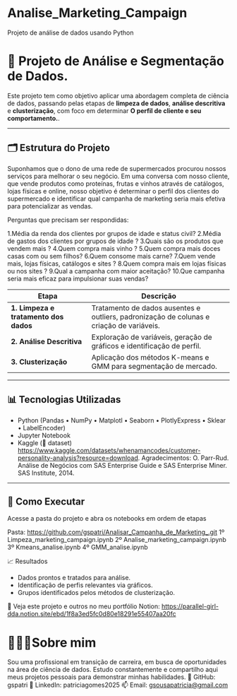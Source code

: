 # Analise_Marketing_Campaign
Projeto de análise de dados usando Python

# 🧠 Projeto de Análise e Segmentação de Dados.

Este projeto tem como objetivo aplicar uma abordagem completa de ciência de dados, passando pelas etapas de **limpeza de dados**, **análise descritiva** e **clusterização**, com foco em determinar
**O perfil de cliente e seu comportamento.**.

---

## 🗂 Estrutura do Projeto

Suponhamos que o dono de uma rede de supermercados procurou nossos serviços para melhorar o seu negócio. 
Em uma conversa com nosso cliente, que vende produtos como proteínas, frutas e vinhos através de catálogos, lojas físicas e online, 
nosso objetivo é determinar o perfil dos clientes do supermercado e identificar qual campanha de marketing seria mais efetiva para potencializar as vendas.

Perguntas que precisam ser respondidas:

1.Média da renda dos clientes por grupos de idade e status civil?
2.Média de gastos dos clientes por grupos de idade ?
3.Quais são os produtos que vendem mais ?
4.Quem compra mais vinho ? 
5.Quem compra mais doces casas com ou sem filhos?
6.Quem consome mais carne?
7.Quem vende mais, lojas físicas, catálogos e sites ?
8.Quem compra mais em lojas físicas ou nos sites ?
9.Qual a campanha com maior aceitação?
10.Que campanha seria mais eficaz para impulsionar suas vendas?


| Etapa | Descrição |
|-------|-----------|
| **1. Limpeza e tratamento dos dados** | Tratamento de dados ausentes e outliers, padronização de colunas e criação de variáveis. 
| **2. Análise Descritiva** | Exploração de variáveis, geração de gráficos e identificação de perfil. |
| **3. Clusterização** | Aplicação dos métodos K-means e GMM para segmentação de mercado. |

---

## 📊 Tecnologias Utilizadas

- Python (Pandas • NumPy • Matplotl • Seaborn • PlotlyExpress • Sklear • LabelEncoder)
- Jupyter Notebook
-  Kaggle (🔗 dataset) 
https://www.kaggle.com/datasets/whenamancodes/customer-personality-analysis?resource=download.
Agradecimentos: O. Parr-Rud. Análise de Negócios com SAS Enterprise Guide e SAS Enterprise Miner. SAS Institute, 2014.

---

## 🚀 Como Executar

Acesse a pasta do projeto e abra os notebooks em ordem de etapas

Pasta: https://github.com/gspatri/Analisar_Campanha_de_Marketing_.git
1º Limpeza_marketing_campaign.ipynb
2º Analise_marketing_campaign.ipynb
3º Kmeans_analise.ipynb
4º GMM_analise.ipynb

📈 Resultados
- Dados prontos e tratados para análise.
- Identificação de perfis relevantes via gráficos.
- Grupos identificados pelos métodos de clusterização. 

🔗 Veja este projeto e outros no meu portfólio Notion:
https://parallel-girl-dda.notion.site/ebd/1f8a3ed5fc0d80e18291e55407aa20fc

# 🙋🏽‍♀️Sobre mim
Sou uma profissional em transição de carreira, em busca de oportunidades na área de ciência de dados.
Estudo constantemente e compartilho aqui meus projetos pessoais para demonstrar minhas habilidades.
🔗 GitHub: gspatri
🔗 LinkedIn: patriciagomes2025
📫 Email: gsousapatricia@gmail.com
